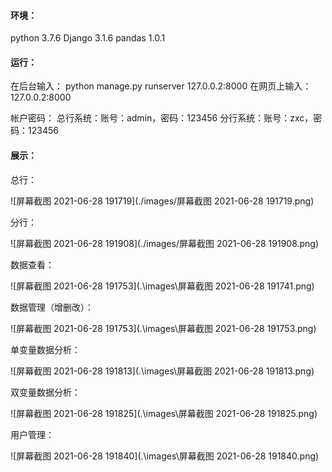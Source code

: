 #### 环境：

python 3.7.6
Django 3.1.6
pandas 1.0.1

#### 运行：

在后台输入：
python manage.py runserver 127.0.0.2:8000
在网页上输入：
127.0.0.2:8000

帐户密码：
总行系统：账号：admin，密码：123456
分行系统：账号：zxc，密码：123456



#### 展示：

总行：

![屏幕截图 2021-06-28 191719](./images/屏幕截图 2021-06-28 191719.png)

分行：

![屏幕截图 2021-06-28 191908](./images/屏幕截图 2021-06-28 191908.png)



数据查看：

![屏幕截图 2021-06-28 191753](.\images\屏幕截图 2021-06-28 191741.png)

数据管理（增删改）：

![屏幕截图 2021-06-28 191753](.\images\屏幕截图 2021-06-28 191753.png)

单变量数据分析：

![屏幕截图 2021-06-28 191813](.\images\屏幕截图 2021-06-28 191813.png)

双变量数据分析：

![屏幕截图 2021-06-28 191825](.\images\屏幕截图 2021-06-28 191825.png)

用户管理：

![屏幕截图 2021-06-28 191840](.\images\屏幕截图 2021-06-28 191840.png)
